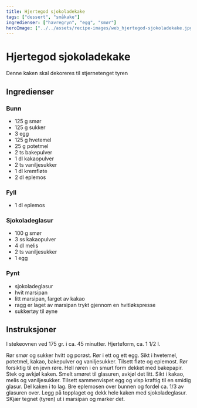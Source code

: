 ```yaml
---
title: Hjertegod sjokoladekake
tags: ["dessert", "småkake"]
ingredienser: ["havregryn", "egg", "smør"]
heroImage: ["../../assets/recipe-images/web_hjertegod-sjokoladekake.jpg"]
---
```


# Hjertegod sjokoladekake

Denne kaken skal dekoreres til stjernetenget tyren

## Ingredienser

### Bunn

- 125 g smør
- 125 g sukker
- 3 egg
- 125 g hvetemel
- 25 g potetmel
- 2 ts bakepulver
- 1 dl kakaopulver
- 2 ts vaniljesukker
- 1 dl kremfløte
- 2 dl eplemos

### Fyll

- 1 dl eplemos

### Sjokoladeglasur

- 100 g smør
- 3 ss kakaopulver
- 4 dl melis
- 2 ts vaniljesukker
- 1 egg

### Pynt

- sjokoladeglasur
- hvit marsipan
- litt marsipan, farget av kakao
- ragg er laget av marsipan trykt gjennom en hvitløkspresse
- sukkertøy til øyne

## Instruksjoner

I stekeovnen ved 175 gr. i ca. 45 minutter. Hjerteform, ca. 1 1/2 l.

Rør smør og sukker hvitt og porøst. Rør i ett og ett egg. Sikt i hvetemel, potetmel, kakao, bakepulver og vaniljesukker. Tilsett fløte og eplemost. Rør forsiktig til en jevn røre. Hell røren i en smurt form dekket med bakepapir. Stek og avkjøl kaken. Smelt smøret til glasuren, avkjøl det litt. Sikt i kakao, melis og vaniljesukker. Tilsett sammenvispet egg og visp kraftig til en smidig glasur. Del kaken i to lag. Bre eplemosen over bunnen og fordel ca. 1/3 av glasuren over. Legg på topplaget og dekk hele kaken med sjokoladeglasur. SKjær tegnet (tyren) ut i marsipan og marker det.

